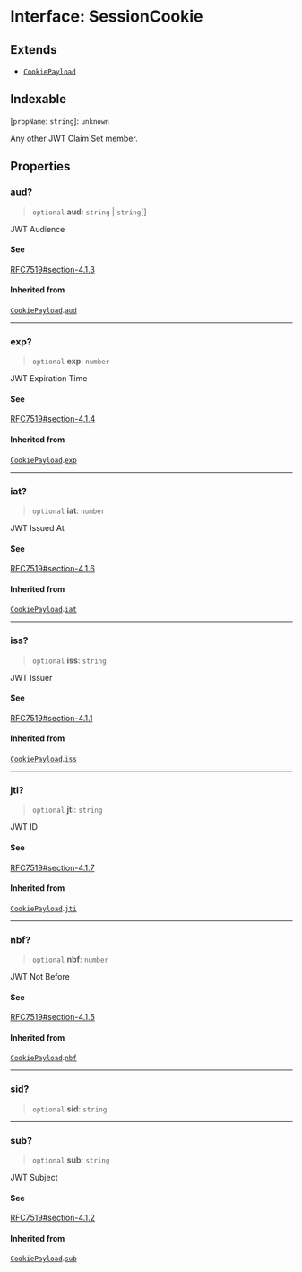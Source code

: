 # Interface: SessionCookie

## Extends

- [`CookiePayload`](../../cookies/interfaces/CookiePayload.md)

## Indexable

\[`propName`: `string`\]: `unknown`

Any other JWT Claim Set member.

## Properties

### aud?

> `optional` **aud**: `string` \| `string`[]

JWT Audience

#### See

[RFC7519#section-4.1.3](https://www.rfc-editor.org/rfc/rfc7519#section-4.1.3)

#### Inherited from

[`CookiePayload`](../../cookies/interfaces/CookiePayload.md).[`aud`](../../cookies/interfaces/CookiePayload.md#aud)

***

### exp?

> `optional` **exp**: `number`

JWT Expiration Time

#### See

[RFC7519#section-4.1.4](https://www.rfc-editor.org/rfc/rfc7519#section-4.1.4)

#### Inherited from

[`CookiePayload`](../../cookies/interfaces/CookiePayload.md).[`exp`](../../cookies/interfaces/CookiePayload.md#exp)

***

### iat?

> `optional` **iat**: `number`

JWT Issued At

#### See

[RFC7519#section-4.1.6](https://www.rfc-editor.org/rfc/rfc7519#section-4.1.6)

#### Inherited from

[`CookiePayload`](../../cookies/interfaces/CookiePayload.md).[`iat`](../../cookies/interfaces/CookiePayload.md#iat)

***

### iss?

> `optional` **iss**: `string`

JWT Issuer

#### See

[RFC7519#section-4.1.1](https://www.rfc-editor.org/rfc/rfc7519#section-4.1.1)

#### Inherited from

[`CookiePayload`](../../cookies/interfaces/CookiePayload.md).[`iss`](../../cookies/interfaces/CookiePayload.md#iss)

***

### jti?

> `optional` **jti**: `string`

JWT ID

#### See

[RFC7519#section-4.1.7](https://www.rfc-editor.org/rfc/rfc7519#section-4.1.7)

#### Inherited from

[`CookiePayload`](../../cookies/interfaces/CookiePayload.md).[`jti`](../../cookies/interfaces/CookiePayload.md#jti)

***

### nbf?

> `optional` **nbf**: `number`

JWT Not Before

#### See

[RFC7519#section-4.1.5](https://www.rfc-editor.org/rfc/rfc7519#section-4.1.5)

#### Inherited from

[`CookiePayload`](../../cookies/interfaces/CookiePayload.md).[`nbf`](../../cookies/interfaces/CookiePayload.md#nbf)

***

### sid?

> `optional` **sid**: `string`

***

### sub?

> `optional` **sub**: `string`

JWT Subject

#### See

[RFC7519#section-4.1.2](https://www.rfc-editor.org/rfc/rfc7519#section-4.1.2)

#### Inherited from

[`CookiePayload`](../../cookies/interfaces/CookiePayload.md).[`sub`](../../cookies/interfaces/CookiePayload.md#sub)
